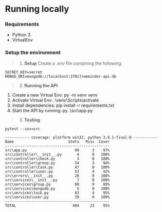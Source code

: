 # Running locally

### Requirements  
- Python 3
- VirtualEnv

### Setup the environment

> 1. **Setup**
Create a *.env* file containing the following:

```
SECRET_KEY=secret
MONGO_URI=mongodb://localhost:27017/weminder-api-db
```

> 2. **Running the API**

1. Create a new Virtual Env: py -m venv venv
2. Activate Virtual Env: .\venv\Scripts\activate
2. Install dependencies: pip install -r requirements.txt
3. Start the API by running: py .\src\app.py

> 3. **Testing**

```
pytest --cov=src

----------- coverage: platform win32, python 3.9.1-final-0 -----------
Name                         Stmts   Miss  Cover
------------------------------------------------
src\app.py                      99      3    97%
src\controller\__init__.py       4      0   100%
src\controller\check.py          3      0   100%
src\controller\group.py         54      3    94%
src\controller\task.py          47      0   100%
src\controller\user.py          53      4    92%
src\errors\__init__.py          20      0   100%
src\services\__init__.py         7      0   100%
src\services\group.py           80      9    89%
src\services\mongodb.py          5      0   100%
src\services\task.py            83      4    95%
src\services\user.py            39      0   100%
------------------------------------------------
TOTAL                          494     23    95%
```